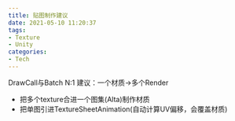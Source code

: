 ```yaml
---
title: 贴图制作建议
date: 2021-05-10 11:20:37
tags:
- Texture
- Unity
categories:
- Tech
---
```


DrawCall与Batch  N:1
建议：一个材质→多个Render

- 把多个texture合进一个图集(Alta)制作材质
- 把单图引进TextureSheetAnimation(自动计算UV偏移，会覆盖材质)

